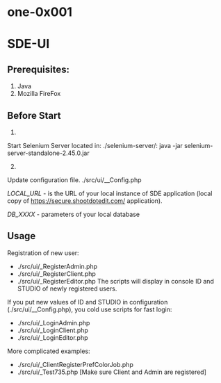 # one-0x001

# SDE-UI

## Prerequisites:
1. Java
2. Mozilla FireFox

## Before Start
1.
Start Selenium Server located in: ./selenium-server/:
java -jar selenium-server-standalone-2.45.0.jar

2.
Update configuration file.
./src/ui/__Config.php

*LOCAL_URL* - is the URL of your local instance of SDE application
(local copy of https://secure.shootdotedit.com/ application).

*DB_XXXX* - parameters of your local database

## Usage
Registration of new user:
* ./src/ui/_RegisterAdmin.php
* ./src/ui/_RegisterClient.php
* ./src/ui/_RegisterEditor.php
The scripts will display in console ID and STUDIO of newly registered users.

If you put new values of ID and STUDIO in configuration (./src/ui/__Config.php),
you cold use scripts for fast login:
* ./src/ui/_LoginAdmin.php
* ./src/ui/_LoginClient.php
* ./src/ui/_LoginEditor.php

More complicated examples:
* ./src/ui/_ClientRegisterPrefColorJob.php
* ./src/ui/_Test735.php [Make sure Client and Admin are registered]
